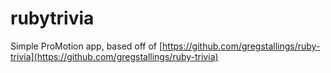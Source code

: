 rubytrivia
==========

Simple ProMotion app, based off of [https://github.com/gregstallings/ruby-trivia](https://github.com/gregstallings/ruby-trivia)


